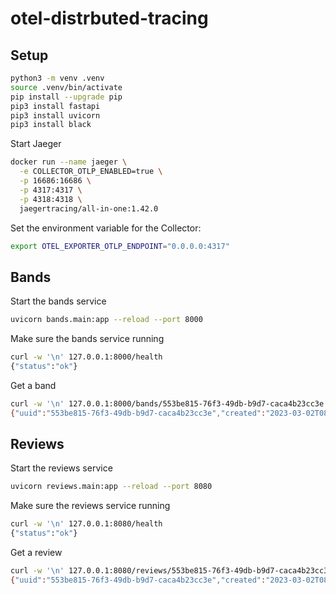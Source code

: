 # otel-distrbuted-tracing

## Setup
```sh
python3 -m venv .venv
source .venv/bin/activate
pip install --upgrade pip
pip3 install fastapi
pip3 install uvicorn
pip3 install black
```

Start Jaeger
```sh
docker run --name jaeger \
  -e COLLECTOR_OTLP_ENABLED=true \
  -p 16686:16686 \
  -p 4317:4317 \
  -p 4318:4318 \
  jaegertracing/all-in-one:1.42.0
```

Set the environment variable for the Collector:
```sh
export OTEL_EXPORTER_OTLP_ENDPOINT="0.0.0.0:4317"
```

## Bands
Start the bands service
```sh
uvicorn bands.main:app --reload --port 8000
```

Make sure the bands service running
```sh
curl -w '\n' 127.0.0.1:8000/health
{"status":"ok"}

```

Get a band
```sh
curl -w '\n' 127.0.0.1:8000/bands/553be815-76f3-49db-b9d7-caca4b23cc3e
{"uuid":"553be815-76f3-49db-b9d7-caca4b23cc3e","created":"2023-03-02T08:13:28.502366","succeeded_at":"2023-03-02T08:13:28.502873","result":{"name":"Fugazi"}}

```

## Reviews
Start the reviews service
```sh
uvicorn reviews.main:app --reload --port 8080
```

Make sure the reviews service running
```sh
curl -w '\n' 127.0.0.1:8080/health
{"status":"ok"}

```

Get a review
```sh
curl -w '\n' 127.0.0.1:8080/reviews/553be815-76f3-49db-b9d7-caca4b23cc3e
{"uuid":"553be815-76f3-49db-b9d7-caca4b23cc3e","created":"2023-03-02T08:22:57.546341","succeeded_at":"2023-03-02T08:22:57.546772","result":{"body":"I am a review."}}

```